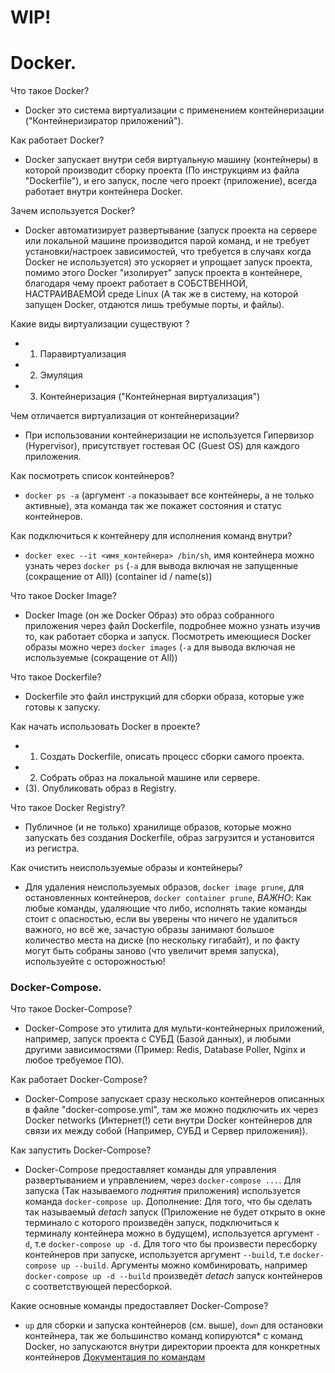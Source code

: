 # WIP!

# Docker.

Что такое Docker?

- Docker это система виртуализации с применением контейнеризации ("Контейнеризиратор приложений").

Как работает Docker?

- Docker запускает внутри себя виртуальную машину (контейнеры) в которой производит сборку проекта (По инструкциям из файла "Dockerfile"), и его запуск, после чего проект (приложение), всегда работает внутри контейнера Docker.

Зачем используется Docker?

- Docker автоматизирует развертывание (запуск проекта на сервере или локальной машине производится парой команд, и не требует установки/настроек зависимостей, что требуется в случаях когда Docker не используется)
  это ускоряет и упрощает запуск проекта, помимо этого Docker "изолирует" запуск проекта в контейнере, благодаря чему проект работает в СОБСТВЕННОЙ, НАСТРАИВАЕМОЙ среде Linux (А так же в систему, на которой запущен Docker, отдаются лишь требумые порты, и файлы).

Какие виды виртуализации существуют ?

- 1. Паравиртуализация
- 2. Эмуляция
- 3. Контейнеризация ("Контейнерная виртуализация")

Чем отличается виртуализация от контейнеризации?

- При использовании контейнеризации не используется Гипервизор (Hypervisor), присутствует гостевая ОС (Guest OS) для каждого приложения.

Как посмотреть список контейнеров?

- `docker ps -a` (аргумент `-a` показывает все контейнеры, а не только активные), эта команда так же покажет состояния и статус контейнеров.

Как подключиться к контейнеру для исполнения команд внутри?

- `docker exec --it <имя_контейнера> /bin/sh`, имя контейнера можно узнать через `docker ps` (`-a` для вывода включая не запущенные (сокращение от All)) (container id / name(s))

Что такое Docker Image?

- Docker Image (он же Docker Образ) это образ собранного приложения через файл Dockerfile, подробнее можно узнать изучив то, как работает сборка и запуск. Посмотреть имеющиеся Docker образы можно через `docker images` (`-a` для вывода включая не используемые (сокращение от All))

Что такое Dockerfile?

- Dockerfile это файл инструкций для сборки образа, которые уже готовы к запуску.

Как начать использовать Docker в проекте?

- 1. Создать Dockerfile, описать процесс сборки самого проекта.
- 2. Собрать образ на локальной машине или сервере.
- (3). Опубликовать образ в Registry.

Что такое Docker Registry?

- Публичное (и не только) хранилище образов, которые можно запускать без создания Dockerfile, образ загрузится и установится из регистра.

Как очистить неиспользуемые образы и контейнеры?

- Для удаления неиспользуемых образов, `docker image prune`, для остановленных контейнеров, `docker container prune`, _ВАЖНО_: Как любые команды, удаляющие что либо, исполнять такие команды стоит с опасностью, если вы уверены что ничего не удалиться важного, но всё же, зачастую образы занимают большое количество места на диске (по нескольку гигабайт), и по факту могут быть собраны заново (что увеличит время запуска), используейте с осторожностью!

### Docker-Compose.

Что такое Docker-Compose?

- Docker-Compose это утилита для мульти-контейнерных приложений, например, запуск проекта с СУБД (Базой данных), и любыми другими зависимостями (Пример: Redis, Database Poller, Nginx и любое требуемое ПО).

Как работает Docker-Compose?

- Docker-Compose запускает сразу несколько контейнеров описанных в файле "docker-compose.yml", там же можно подключить их через Docker networks (Интернет(!) сети внутри Docker контейнеров для связи их между собой (Например, СУБД и Сервер приложения)).

Как запустить Docker-Compose?

- Docker-Compose предоставляет команды для управления развертыванием и управлением, через `docker-compose ...`. Для запуска (Так называемого _поднятия_ приложения) используется команда `docker-compose up`. Дополнение: Для того, что бы сделать так называемый _detach_ запуск (Приложение не будет открыто в окне терминало с которого произведён запуск, подключиться к терминалу контейнера можно в будущем), используется аргумент `-d`, т.е `docker-compose up -d`. Для того что бы произвести пересборку контейнеров при запуске, используется аргумент `--build`, т.е `docker-compose up --build`. Аргументы можно комбинировать, например `docker-compose up -d --build` произведёт _detach_ запуск контейнеров с соответствующей пересборкой.

Какие основные команды предоставляет Docker-Compose?

- `up` для сборки и запуска контейнеров (см. выше), `down` для остановки контейнера, так же большинство команд копируются\* с команд Docker, но запускаются внутри директории проекта для конкретных контейнеров [Документация по командам](https://github.com/docker/compose/blob/v2/docs/reference/compose.md)
